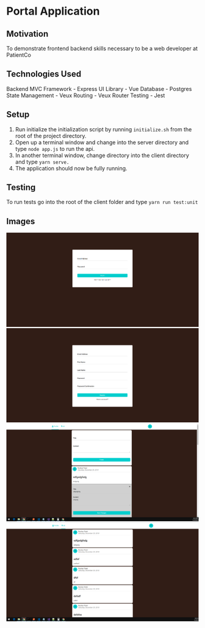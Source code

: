 # Portal Application

## Motivation
To demonstrate frontend backend skills necessary to be a web developer at PatientCo

## Technologies Used
Backend MVC Framework - Express
UI Library - Vue
Database - Postgres
State Management - Veux
Routing - Veux Router
Testing - Jest

## Setup
1. Run initialize the initialization script by running `initialize.sh` from the root of the project directory.
2. Open up a terminal window and change into the server directory and type `node app.js` to run the api.
3. In another terminal window, change directory into the client directory and type `yarn serve.`
4. The application should now be fully running.

## Testing
To run tests go into the root of the client folder and type `yarn run test:unit`

## Images
![Alt text](images/portal-login.png "Login Page")
![Alt text](images/portal-register.png "Registration View")
![Alt text](images/portal-profile-view.png "Profile View")
![Alt text](images/portal-all-view.png "All Post View")
